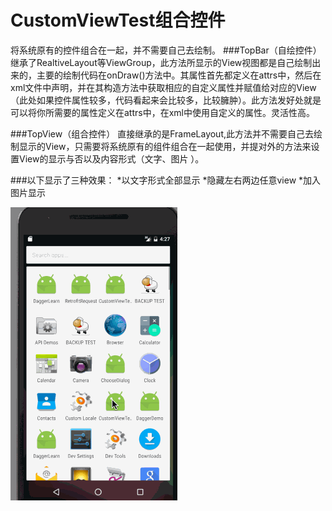 # CustomViewTest组合控件
   将系统原有的控件组合在一起，并不需要自己去绘制。
###TopBar（自绘控件）
继承了RealtiveLayout等ViewGroup，此方法所显示的View视图都是自己绘制出来的，主要的绘制代码在onDraw()方法中。其属性首先都定义在attrs中，然后在xml文件中声明，并在其构造方法中获取相应的自定义属性并赋值给对应的View（此处如果控件属性较多，代码看起来会比较多，比较臃肿）。此方法发好处就是可以将你所需要的属性定义在attrs中，在xml中使用自定义的属性。灵活性高。

###TopView（组合控件）
直接继承的是FrameLayout,此方法并不需要自己去绘制显示的View，只需要将系统原有的组件组合在一起使用，并提对外的方法来设置View的显示与否以及内容形式（文字、图片 ）。

###以下显示了三种效果：
*以文字形式全部显示
*隐藏左右两边任意view
*加入图片显示


![image](https://github.com/maqingwei/CustomViewTest/raw/master/screenshots/aaa.gif)
